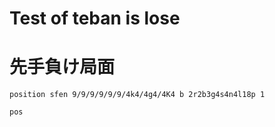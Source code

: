 # Test of teban is lose

# 先手負け局面

```plaintext
position sfen 9/9/9/9/9/9/4k4/4g4/4K4 b 2r2b3g4s4n4l18p 1

pos
```
